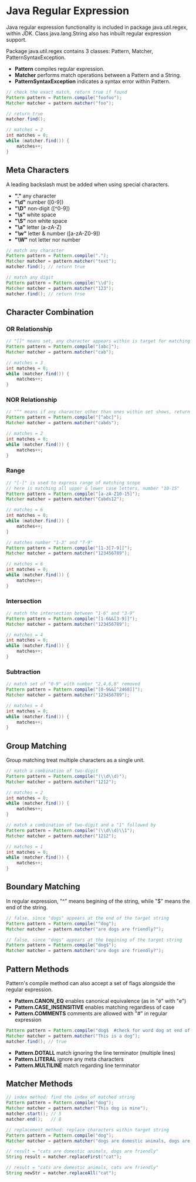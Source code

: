 # Java Regular Expression

Java regular expression functionality is included in package java.util.regex, within JDK. Class java.lang.String also has inbuilt regular expression support.

Package java.util.regex contains 3 classes: Pattern, Matcher, PatternSyntaxException.

* **Pattern** compiles regular expression.
* **Matcher** performs match operations between a Pattern and a String.
* **PatternSyntaxException** indicates a syntax error within Pattern.

```java
// check the exact match, return true if found
Pattern pattern = Pattern.compile("foofoo");
Matcher matcher = pattern.matcher("foo");

// return true
matcher.find();

// matches = 2
int matches = 0;
while (matcher.find()) {
	matches++;
}
```

## Meta Characters

A leading backslash must be added when using special characters.

* **"."**	any character
* **"\d"**	number ([0-9])
* **"\D"**	non-digit ([^0-9])
* **"\s"**	white space
* **"\S"**	non white space
* **"\a"**	letter (a-zA-Z)
* **"\w"**	letter & number ([a-zA-Z0-9])
* **"\W"**	not letter nor number

```java
// match any character
Pattern pattern = Pattern.compile(".");
Matcher matcher = pattern.matcher("text");
matcher.find(); // return true

// match any digit
Pattern pattern = Pattern.compile("\\d");
Matcher matcher = pattern.matcher("123");
matcher.find(); // return true
```

## Character Combination

### OR Relationship

```java
// "[]" means set, any character appears within is target for matching
Pattern pattern = Pattern.compile("[abc]");
Matcher matcher = pattern.matcher("cab");

// matches = 3
int matches = 0;
while (matcher.find()) {
	matches++;
}
```

### NOR Relationship

```java
// "^" means if any character other than ones within set shows, return true
Pattern pattern = Pattern.compile("[^abc]");
Matcher matcher = pattern.matcher("cabds");

// matches = 2
int matches = 0;
while (matcher.find()) {
	matches++;
}
```

### Range

```java
// "[-]" is used to express range of matching scope
// here is matching all upper & lower case letters, number "10-15"
Pattern pattern = Pattern.compile("[a-zA-Z10-15]");
Matcher matcher = pattern.matcher("Cabds12");

// matches = 6
int matches = 0;
while (matcher.find()) {
	matches++;
}

// matches number "1-3" and "7-9"
Pattern pattern = Pattern.compile("[1-3[7-9]]");
Matcher matcher = pattern.matcher("123456789");

// matches = 6
int matches = 0;
while (matcher.find()) {
	matches++;
}
```

### Intersection

```java
// match the intersection between "1-6" and "3-9"
Pattern pattern = Pattern.compile("[1-6&&[3-9]]");
Matcher matcher = pattern.matcher("123456789");

// matches = 4
int matches = 0;
while (matcher.find()) {
	matches++;
}
```

### Subtraction

```java
// match set of "0-9" with number "2,4,6,8" removed
Pattern pattern = Pattern.compile("[0-9&&[^2468]]");
Matcher matcher = pattern.matcher("123456789");

// matches = 4
int matches = 0;
while (matcher.find()) {
	matches++;
}
```

## Group Matching

Group matching treat multiple characters as a single unit.

```java
// match a combination of two-digit
Pattern pattern = Pattern.compile("(\\d\\d)");
Matcher matcher = pattern.matcher("1212");

// matches = 2
int matches = 0;
while (matcher.find()) {
	matches++;
}

// match a combination of two-digit and a "1" followed by
Pattern pattern = Pattern.compile("(\\d\\d)\\1");
Matcher matcher = pattern.matcher("1212");

// matches = 1
int matches = 0;
while (matcher.find()) {
	matches++;
}
```

## Boundary Matching

In regular expression, "^" means begining of the string, while "$" means the end of the string.

```java
// false, since "dogs" appears at the end of the target string
Pattern pattern = Pattern.compile("^dog");
Matcher matcher = pattern.matcher("are dogs are friendly?");

// false, since "dogs" appears at the begining of the target string
Pattern pattern = Pattern.compile("dog$");
Matcher matcher = pattern.matcher("are dogs are friendly?");
```

## Pattern Methods

Pattern's compile method can also accept a set of flags alongside the regular expression.

* **Pattern.CANON_EQ** enables canonical equivalence (as in "é" with "e")
* **Pattern.CASE_INSENSITIVE** enables matching regardless of case
* **Pattern.COMMENTS** comments are allowed with "#" in regular expression

```java
Pattern pattern = Pattern.compile("dog$  #check for word dog at end of text", Pattern.COMMENTS);
Matcher matcher = pattern.matcher("This is a dog");
matcher.find(); // true
```

* **Pattern.DOTALL** match ignoring the line terminator (multiple lines)
* **Pattern.LITERAL** ignore any meta characters
* **Pattern.MULTILINE** match regarding line terminator

## Matcher Methods

```java
// index method: find the index of matched string
Pattern pattern = Pattern.compile("dog");
Matcher matcher = pattern.matcher("This dog is mine");
matcher.start(); // 5
matcher.end();   // 8

// replacement method: replace characters within target string
Pattern pattern = Pattern.compile("dog");
Matcher matcher = pattern.matcher("dogs are domestic animals, dogs are friendly");

// result = "cats are domestic animals, dogs are friendly"
String result = matcher.replaceFirst("cat");

// result = "cats are domestic animals, cats are friendly"
String newStr = matcher.replaceAll("cat");
```
